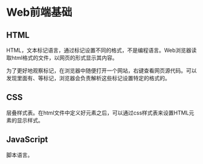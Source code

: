 # Web前端基础

## HTML

HTML，文本标记语言，通过标记设置不同的格式，不是编程语言。Web浏览器读取html格式的文件，以网页的形式显示其内容。

为了更好地观察标记，在浏览器中随便打开一个网站，右键查看网页源代码。可以发现里面有<html></html>、<head></head>等标记，浏览器会负责解析这些标记设置特定的格式的。

## CSS

层叠样式表。在html文件中定义好元素之后，可以通过css样式表来设置HTML元素的显示样式。

## JavaScript

脚本语言。